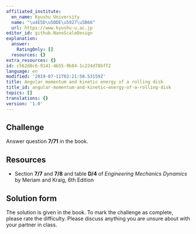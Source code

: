 ```yaml
---
affiliated_institute:
  en_name: Kyushu University
  name: "\u4E5D\u5DDE\u5927\u5B66"
  url: https://www.kyushu-u.ac.jp
editor_id: github.NanoScaleDesign
explanation:
  answer:
    RatingOnly: []
  resources: {}
extra_resources: {}
id: c562d8c6-9141-4b55-9b84-1c224d78bff2
language: en
modified: '2019-07-11T02:21:58.53159Z'
title: Angular momentum and kinetic energy of a rolling disk
title_id: angular-momentum-and-kinetic-energy-of-a-rolling-disk
topics: []
translations: {}
version: '1.0'
---
```


## Challenge
Answer question **7/71** in the book.

## Resources
- Section **7/7** and **7/8** and table **D/4** of *Engineering Mechanics Dynamics* by Meriam and Kraig, 6th Edition


## Solution form
The solution is given in the book.
To mark the challenge as complete, please rate the difficulty.
Please discuss anything you are unsure about with your partner in class.
